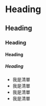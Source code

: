 # Heading 
## Heading 

### Heading 
#### Heading 
##### Heading 


- 我是清單
- 我是清單
- 我是清單
- 我是清單




